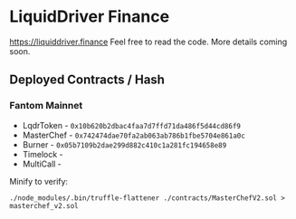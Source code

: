 # LiquidDriver Finance

https://liquiddriver.finance Feel free to read the code. More details coming soon.

## Deployed Contracts / Hash

### Fantom Mainnet

- LqdrToken - `0x10b620b2dbac4faa7d7ffd71da486f5d44cd86f9`
- MasterChef - `0x742474dae70fa2ab063ab786b1fbe5704e861a0c`
- Burner - `0x05b7109b2dae299d882c410c1a281fc194658e89`
- Timelock - 
- MultiCall - 

Minify to verify:
```
./node_modules/.bin/truffle-flattener ./contracts/MasterChefV2.sol > masterchef_v2.sol
```